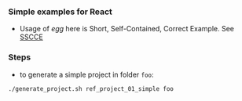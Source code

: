 
### Simple examples for React

* Usage of _egg_ here is  Short, Self-Contained, Correct Example. See [SSCCE](http://sscce.org/)

### Steps

* to generate a simple project in folder `foo`:
```
./generate_project.sh ref_project_01_simple foo
```
